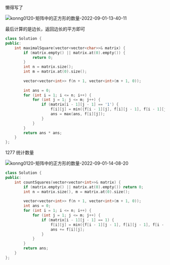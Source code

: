 懒得写了

![konng0120-矩阵中的正方形的数量-2022-09-01-13-40-11](https://raw.githubusercontent.com/psychonaut1f/a/main/img/konng0120-%E7%9F%A9%E9%98%B5%E4%B8%AD%E7%9A%84%E6%AD%A3%E6%96%B9%E5%BD%A2%E7%9A%84%E6%95%B0%E9%87%8F-2022-09-01-13-40-11.png)


最后计算的是边长，返回边长的平方即可

```cpp
class Solution {
public:
    int maximalSquare(vector<vector<char>>& matrix) {
        if (matrix.empty() || matrix.at(0).empty()) {
            return 0; 
        } 
        int n = matrix.size(); 
        int m = matrix.at(0).size(); 
        
        vector<vector<int>> f(n + 1, vector<int>(m + 1, 0)); 
        
        int ans = 0; 
        for (int i = 1; i <= n; i++) {
            for (int j = 1; j <= m; j++) {
                if (matrix[i - 1][j - 1] == '1') {
                    f[i][j] = min({f[i - 1][j], f[i][j - 1], f[i - 1][j - 1]}) + 1; 
                    ans = max(ans, f[i][j]); 
                }
            }
        } 
        return ans * ans; 
    }
};
```

1277 统计数量

![konng0120-矩阵中的正方形的数量-2022-09-01-14-08-20](https://raw.githubusercontent.com/psychonaut1f/a/main/img/konng0120-%E7%9F%A9%E9%98%B5%E4%B8%AD%E7%9A%84%E6%AD%A3%E6%96%B9%E5%BD%A2%E7%9A%84%E6%95%B0%E9%87%8F-2022-09-01-14-08-20.png)

```cpp
class Solution {
public:
    int countSquares(vector<vector<int>>& matrix) {
        if (matrix.empty() || matrix.at(0).empty()) return 0; 
        int n = matrix.size(), m = matrix.at(0).size(); 
        
        vector<vector<int>> f(n + 1, vector<int>(m + 1, 0)); 
        int ans = 0; 
        for (int i = 1; i <= n; i++) {
            for (int j = 1; j <= m; j++) {
                if (matrix[i - 1][j - 1] == 1) {
                    f[i][j] = min({f[i - 1][j - 1], f[i][j - 1], f[i - 1][j]}) + 1; 
                    ans += f[i][j]; 
                }
            }
        }  
        return ans; 
    }
};
```
